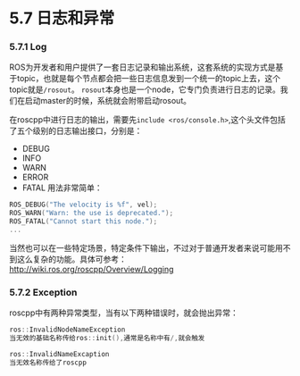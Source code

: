 # 5.7 日志和异常

### 5.7.1 Log
ROS为开发者和用户提供了一套日志记录和输出系统，这套系统的实现方式是基于topic，也就是每个节点都会把一些日志信息发到一个统一的topic上去，这个topic就是`/rosout`。
`rosout`本身也是一个node，它专门负责进行日志的记录。我们在启动master的时候，系统就会附带启动rosout。

在roscpp中进行日志的输出，需要先`include <ros/console.h>`,这个头文件包括了五个级别的日志输出接口，分别是：
* DEBUG
* INFO
* WARN
* ERROR
* FATAL
用法非常简单：
```cpp
ROS_DEBUG("The velocity is %f", vel);
ROS_WARN("Warn: the use is deprecated.");
ROS_FATAL("Cannot start this node.");
...
```
当然也可以在一些特定场景，特定条件下输出，不过对于普通开发者来说可能用不到这么复杂的功能。具体可参考：http://wiki.ros.org/roscpp/Overview/Logging

### 5.7.2 Exception
roscpp中有两种异常类型，当有以下两种错误时，就会抛出异常：
```cpp
ros::InvalidNodeNameException
当无效的基础名称传给ros::init(),通常是名称中有/,就会触发

ros::InvalidNameExcaption
当无效名称传给了roscpp
```